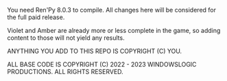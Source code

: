 You need Ren'Py 8.0.3 to compile. All changes here will be considered for the full paid release.

Violet and Amber are already more or less complete in the game, so adding content to those will not yield any results.

ANYTHING YOU ADD TO THIS REPO IS COPYRIGHT (C) YOU.

ALL BASE CODE IS COPYRIGHT (C) 2022 - 2023 WINDOWSLOGIC PRODUCTIONS. ALL RIGHTS RESERVED.

